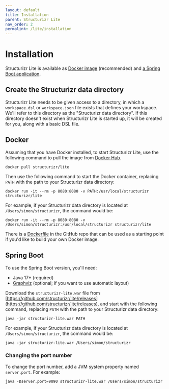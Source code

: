 ```yaml
---
layout: default
title: Installation
parent: Structurizr Lite
nav_order: 2
permalink: /lite/installation
---
```


# Installation

Structurizr Lite is available as [Docker image](#docker) (recommended) and [a Spring Boot application](#spring-boot).

## Create the Structurizr data directory

Structurizr Lite needs to be given access to a directory, in which a `workspace.dsl` or `workspace.json` file exists that defines your workspace.
We'll refer to this directory as the "Structurizr data directory".
If this directory doesn't exist when Structurizr Lite is started up, it will be created for you, along with a basic DSL file.

## Docker

Assuming that you have Docker installed, to start Structurizr Lite, use the following command to pull the image from [Docker Hub](https://hub.docker.com/r/structurizr/lite).

```
docker pull structurizr/lite
```

Then use the following command to start the Docker container, replacing `PATH` with the path to your Structurizr data directory:

```
docker run -it --rm -p 8080:8080 -v PATH:/usr/local/structurizr structurizr/lite
```

For example, if your Structurizr data directory is located at `/Users/simon/structurizr`, the command would be:

```
docker run -it --rm -p 8080:8080 -v /Users/simon/structurizr:/usr/local/structurizr structurizr/lite
```

There is a [Dockerfile](https://github.com/structurizr/lite/blob/main/Dockerfile) in the GitHub repo that can be used as a starting point if you'd like to build your own Docker image.

## Spring Boot

To use the Spring Boot version, you'll need:

- Java 17+ (required)
- [Graphviz](https://graphviz.org/download/) (optional; if you want to use automatic layout)

Download the `structurizr-lite.war` file from [https://github.com/structurizr/lite/releases](https://github.com/structurizr/lite/releases), and start with the following command, replacing `PATH` with the path to your Structurizr data directory:

```
java -jar structurizr-lite.war PATH
```


For example, if your Structurizr data directory is located at `/Users/simon/structurizr`, the command would be:

```
java -jar structurizr-lite.war /Users/simon/structurizr
```

### Changing the port number

To change the port number, add a JVM system property named `server.port`. For example:

```
java -Dserver.port=9090 structurizr-lite.war /Users/simon/structurizr
```